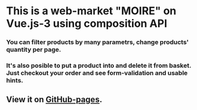 # This is a web-market "MOIRE" on Vue.js-3 using composition API
### You can filter products by many parametrs, change products' quantity per page.
### It's also posible to put a product into and delete it from basket. Just checkout your order and see form-validation and usable hints.
## View it on [GitHub-pages](https://nikita-bondarenko.github.io/vue-moire/#/).
